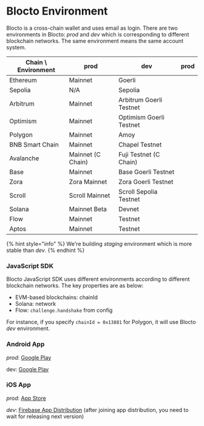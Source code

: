# Blocto Environment

Blocto is a cross-chain wallet and uses email as login. There are two environments in Blocto: _prod_ and _dev_ which is corresponding to different blockchain networks. The same environment means the same account system.

<table><thead><tr><th>Chain \ Environment</th><th>prod</th><th>dev</th><th data-hidden>prod</th></tr></thead><tbody><tr><td>Ethereum</td><td>Mainnet</td><td>Goerli</td><td></td></tr><tr><td>Sepolia</td><td>N/A</td><td>Sepolia</td><td></td></tr><tr><td>Arbitrum</td><td>Mainnet</td><td>Arbitrum Goerli Testnet</td><td></td></tr><tr><td>Optimism</td><td>Mainnet</td><td>Optimism Goerli Testnet</td><td></td></tr><tr><td>Polygon</td><td>Mainnet</td><td>Amoy</td><td></td></tr><tr><td>BNB Smart Chain</td><td>Mainnet</td><td>Chapel Testnet</td><td></td></tr><tr><td>Avalanche</td><td>Mainnet (C Chain)</td><td>Fuji Testnet (C Chain)</td><td></td></tr><tr><td>Base</td><td>Mainnet</td><td>Base Goerli Testnet</td><td></td></tr><tr><td>Zora</td><td>Zora Mainnet</td><td>Zora Goerli Testnet</td><td></td></tr><tr><td>Scroll</td><td>Scroll Mainnet</td><td>Scroll Sepolia Testnet</td><td></td></tr><tr><td>Solana</td><td>Mainnet Beta</td><td>Devnet</td><td></td></tr><tr><td>Flow</td><td>Mainnet</td><td>Testnet</td><td></td></tr><tr><td>Aptos</td><td>Mainnet</td><td>Testnet</td><td></td></tr></tbody></table>

{% hint style="info" %}
We're building _staging_ environment which is more stable than _dev_.
{% endhint %}

### JavaScript SDK

Blocto JavaScript SDK uses different environments according to different blockchain networks. The key properties are as below:

* EVM-based blockchains: chainId
* Solana: network
* Flow: `challenge.handshake` from config

For instance, if you specify `chainId = 0x13881` for Polygon, it will use Blocto _dev_ environment.

### Android App

_prod_: [Google Play](https://play.google.com/store/apps/details?id=com.portto.blocto)

dev: [Google Play](https://play.google.com/store/apps/details?id=com.portto.blocto.dev)

### iOS App

_prod_: [App Store](https://apps.apple.com/tw/app/blocto/id1481181682)

_dev_: [Firebase App Distribution](https://appdistribution.firebase.dev/i/9bf7a7686de52079) (after joining app distribution, you need to wait for releasing next version)
